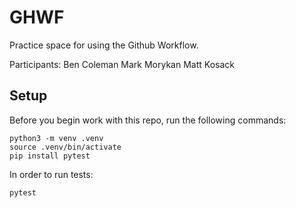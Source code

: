 
# GHWF

Practice space for using the Github Workflow.

Participants:
Ben Coleman
Mark Morykan
Matt Kosack

## Setup

Before you begin work with this repo, run the following commands:

```
python3 -m venv .venv
source .venv/bin/activate
pip install pytest
```

In order to run tests:
```
pytest
```
